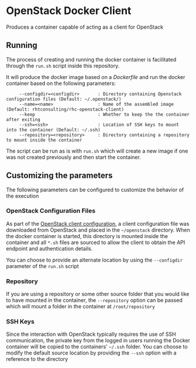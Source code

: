 OpenStack Docker Client
==================

Produces a container capable of acting as a client for OpenStack

## Running

The process of creating and running the docker container is facilitated through the ```run.sh``` script inside this repository.  

It will produce the docker image based on a *Dockerfile* and run the docker container based on the following parameters:

```
     --configdir=<configdir>       : Directory containing Openstack configuration files (Default: ~/.openstack/)
	 --name=<name>                 : Name of the assembled image (Default: rhtconsulting/rhc-openstack-client)
     --keep                        : Whether to keep the the container after exiting
     --ssh=<ssh>                   : Location of SSH keys to mount into the container (Default: ~/.ssh)
     --repository=<repository>     : Directory containing a repository to mount inside the container

```

The script can be run as is with  ```run.sh``` which will create a new image if one was not created previously and then start the container. 

## Customizing the parameters

The following parameters can be configured to customize the behavior of the execution 

### OpenStack Configuration Files

As part of the [OpenStack client configuration](provisioning/openstack/README.md), a client configuration file was downloaded from OpenStack and placed in the ```~/openstack``` directory. When the docker container is started, this directory is mounted inside the container and all ```*.sh``` files are sourced to allow the client to obtain the API endpoint and authentication details. 

You can choose to provide an alternate location by using the ```--configdir``` parameter of the ```run.sh``` script

### Repository

If you are using a repository or some other source folder that you would like to have mounted in the container, the ```--repository``` option can be passed which will mount a folder in the container at ```/root/repository```

### SSH Keys

Since the interaction with OpenStack typically requires the use of SSH communication, the private key from the logged in users running the Docker container will be copied to the containers' ```~/.ssh``` folder. You can choose to modify the default source location by providing the ```--ssh``` option with a reference to the directory  